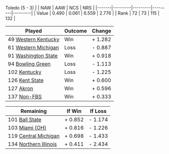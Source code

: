 Toledo (5 - 3)
|       |   NAW   |   AAW   |   NCS   |   NRS   |
|-------|---------|---------|---------|---------|
| Value |   0.490 |   0.061 |   6.559 |   2.776 |
| Rank  |      72 |      73 |     115 |     132 |

| Played                    | Outcome    |  Change  |
|---------------------------|------------|----------|
|  49 [Western Kentucky      ](WesternKentucky.md)| Win        | +  1.282 |
|  61 [Western Michigan      ](WesternMichigan.md)| Loss       | -  0.887 |
|  91 [Washington State      ](WashingtonState.md)| Win        | +  0.918 |
|  94 [Bowling Green         ](BowlingGreen.md)| Loss       | -  1.113 |
| 102 [Kentucky              ](Kentucky.md)| Loss       | -  1.225 |
| 126 [Kent State            ](KentState.md)| Win        | +  0.600 |
| 127 [Akron                 ](Akron.md)| Win        | +  0.596 |
| 137 [Non-FBS               ](NonFBS.md)| Win        | +  0.333 |

| Remaining                 |  If Win  |  If Loss |
|---------------------------|----------|----------|
| 101 [Ball State            ](BallState.md)| +  0.852 | -  1.174 |
| 103 [Miami (OH)            ](MiamiOH.md)| +  0.816 | -  1.226 |
| 119 [Central Michigan      ](CentralMichigan.md)| +  0.698 | -  1.433 |
| 134 [Northern Illinois     ](NorthernIllinois.md)| +  0.411 | -  2.434 |

